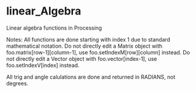 # linear_Algebra
Linear algebra functions in Processing

Notes: All functions are done starting with index 1 due to standard mathematical notation. 
Do not directly edit a Matrix object with foo.matrix[row-1][column-1], use foo.setIndexM[row][column] instead.
Do not directly edit a Vector object with foo.vector[index-1], use foo.setIndexV[index] instead.

All trig and angle calulations are done and returned in RADIANS, not degrees.
